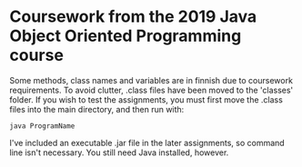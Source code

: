 # Coursework from the 2019 Java Object Oriented Programming course

Some methods, class names and variables are in finnish due to coursework requirements.
To avoid clutter, .class files have been moved to the 'classes' folder. If you wish to test the assignments, you must first move the .class files into the main directory, and then run with:

`java ProgramName`

I've included an executable .jar file in the later assignments, so command line isn't necessary.
You still need Java installed, however.
